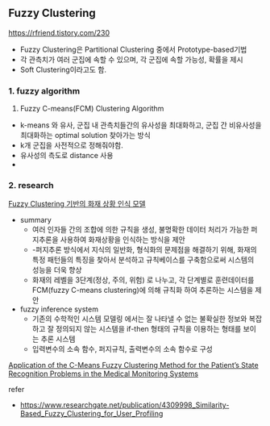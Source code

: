 ## Fuzzy Clustering
https://rfriend.tistory.com/230
- Fuzzy Clustering은 Partitional Clustering 중에서 Prototype-based기법
- 각 관측치가 여러 군집에 속할 수 있으며, 각 군집에 속할 가능성, 확률을 제시
- Soft Clustering이라고도 함.

### 1. fuzzy algorithm
1) Fuzzy C-means(FCM) Clustering Algorithm
- k-means 와 유사, 군집 내 관측치들간의 유사성을 최대화하고, 군집 간 비유사성을 최대화하는 optimal solution 찾아가는 방식
- k개 군집을 사전적으로 정해줘야함.
- 유사성의 측도로 distance 사용
- 


### 2. research
[Fuzzy Clustering 기반의 화재 상황 인식 모델](https://scienceon.kisti.re.kr/commons/util/originalView.do?cn=JAKO201125736639827&oCn=JAKO201125736639827&dbt=JAKO&journal=NJOU00423616)
- summary
	-  여러 인자들 간의 조합에 의한 규칙을 생성, 불명확한 데이터 처리가 가능한 퍼지추론을 사용하여 화재상황을 인식하는 방식을 제안
	-  -퍼지추론 방식에서 지식의 일반화, 형식화의 문제점을 해결하기 위해, 화재의 특정 패턴들의 특징을 찾아서 분석하고 규칙베이스를 구축함으로써 시스템의 성능을 더욱 향상
	-  화재의 레벨을 3단계(정상, 주의, 위험) 로 나누고, 각 단계별로 훈련데이터를 FCM(fuzzy C-means clustering)에 의해 규칙화 하여 추론하는 시스템을 제안
- fuzzy inference system
	- 기존의 수학적인 시스템 모델링 에서는 잘 나타낼 수 없는 불확실한 정보와 복잡하고 잘 정의되지 않는 시스템을 if-then 형태의 규칙을 이용하는 형태를 보이는 추론 시스템
	-  입력변수의 소속 함수, 퍼지규칙, 출력변수의 소속 함수로 구성

[Application of the C-Means Fuzzy Clustering Method for the Patient’s State Recognition Problems in the Medical Monitoring Systems](http://ceur-ws.org/Vol-2362/paper20.pdf)

refer
- https://www.researchgate.net/publication/4309998_Similarity-Based_Fuzzy_Clustering_for_User_Profiling


